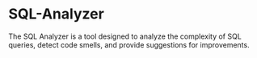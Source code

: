 # SQL-Analyzer
The SQL Analyzer is a tool designed to analyze the complexity of SQL queries, detect code smells, and provide suggestions for improvements.
